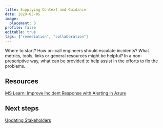 ```yaml
---
title: Supplying Context and Guidance
date: 2020-03-05
image:
  placement: 3
profile: false
editable: true
tags: ["remediation", "collaboration"]
---
```


Where to start? How on-call engineers should escalate incidents? What metrics, tools, links or general resources might be helpful? In a non-prescriptive way, what can be provided to help assist in the efforts to fix the problems.

## Resources

[MS Learn: Improve Incident Response with Alerting in Azure](https://docs.microsoft.com/en-us/learn/modules/incident-response-with-alerting-on-azure/)

## Next steps

[Updating Stakeholders](/post/updating-stakeholders/)
